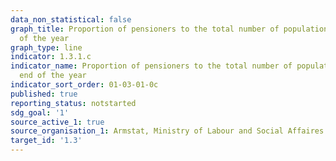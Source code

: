 ```yaml
---
data_non_statistical: false
graph_title: Proportion of pensioners to the total number of population at the end
  of the year
graph_type: line
indicator: 1.3.1.c
indicator_name: Proportion of pensioners to the total number of population at the
  end of the year
indicator_sort_order: 01-03-01-0c
published: true
reporting_status: notstarted
sdg_goal: '1'
source_active_1: true
source_organisation_1: Armstat, Ministry of Labour and Social Affaires of RA
target_id: '1.3'
---
```

